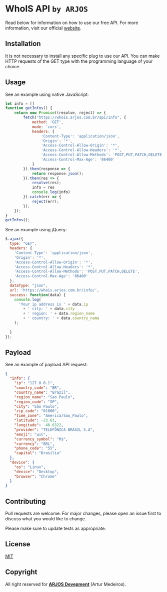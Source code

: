 # WhoIS API `by ARJOS`

Read below for information on how to use our free API. For more information, visit our official [website](https://whois.arjos.com.br/).

## Installation

It is not necessary to install any specific plug to use our API. You can make HTTP requests of the GET type with the programming language of your choice.

## Usage

See an example using native JavaScript:

```javascript
let info = []
function getInfos() {
    return new Promise((resolve, reject) => {
        fetch("https://whois.arjos.com.br/api/info", {
            method: 'GET',
            mode: 'cors',
            headers: {
                'Content-Type': 'application/json',
                'Origin': '*',
                'Access-Control-Allow-Origin': '*',
                'Access-Control-Allow-Headers': '*',
                'Access-Control-Allow-Methods': 'POST,PUT,PATCH,DELETE',
                'Access-Control-Max-Age': '86400'
            }
        }).then(response => {
            return response.json();
        }).then(res => {
            resolve(res);
            info = res
            console.log(info)
        }).catch(err => {
            reject(err);
        });
    });
}
getInfos();
```

See an example using jQuery:

```javascript
$.ajax({
  type: "GET", 
  headers: {
    'Content-Type': 'application/json',
    'Origin': '*',
    'Access-Control-Allow-Origin': '*',
    'Access-Control-Allow-Headers': '*',
    'Access-Control-Allow-Methods': 'POST,PUT,PATCH,DELETE',
    'Access-Control-Max-Age': '86400'
  },
  dataType: "json",
  url: 'https://whois.arjos.com.br/info/',
  success: function(data) {
    console.log(
      'Your ip address is ' + data.ip
        + ' city: ' + data.city
        + ' region: ' + data.region_name
        + ' country: ' + data.country_name
    );
    
  }
});
```

## Payload

See an example of payload API request:

```json
{
  "info": {
    "ip": "127.0.0.1",
    "country_code": "BR",
    "country_name": "Brazil",
    "region_name": "Sao Paulo",
    "region_code": "SP",
    "city": "São Paulo",
    "zip_code": "01000",
    "time_zone": "America/Sao_Paulo",
    "latitude": -23.63,
    "longitude": -46.6322,
    "provider": "TELEFÔNICA BRASIL S.A",
    "emoji": "🇧🇷",
    "currency_symbol": "R$",
    "currency": "BRL",
    "phone_code": "55",
    "capital": "Brasília"
  },
  "device": {
    "os": "Linux",
    "device": "Desktop",
    "browser": "Chrome"
  }
}
```

## Contributing
Pull requests are welcome. For major changes, please open an issue first to discuss what you would like to change.

Please make sure to update tests as appropriate.

## License
[MIT](https://choosealicense.com/licenses/mit/)

## Copyright

All right reserved for [**ARJOS Devepment**](https://github.com/arjosweb) (Artur Medeiros).